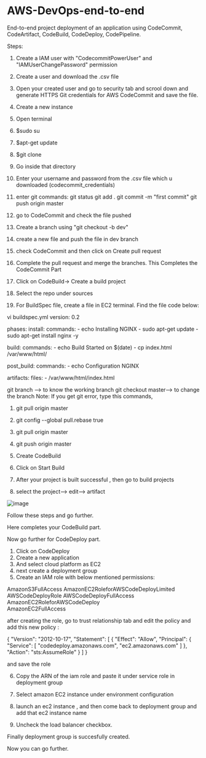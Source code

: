 # AWS-DevOps-end-to-end
End-to-end project deployment of an application using CodeCommit, CodeArtifact, CodeBuild, CodeDeploy, CodePipeline.

Steps:

1. Create a IAM user with "CodecommitPowerUser"  and "IAMUserChangePassword" permission
2. Create a user and download the .csv file
3. Open your created user and go to security tab and scrool down and generate HTTPS Git credentials for AWS CodeCommit and save the file.
4. Create a new instance 
5. Open terminal
6. $sudo su
7. $apt-get update
8. $git clone<url from CodeCommit repo>
9. Go inside that directory
10. Enter your username and password from the .csv file which u downloaded (codecommit_credentials)
11. enter git commands:
  git status
  git add .
  git commit -m "first commit"
  git push origin master
  12. go to CodeCommit and check the file pushed
  13. Create a branch using "git checkout -b dev"
  14. create a new file and push the file in dev branch
  15. check CodeCommit and then click on Create pull request
  16. Complete the pull request and merge the branches.
  This Completes the CodeCommit Part
  
  1. Click on CodeBuild-> Create a build project
  2. Select the repo under sources
  3. For BuildSpec file, create a file in EC2 terminal. Find the file code below:
  
 vi buildspec.yml
  version: 0.2

phases:
  install:
    commands:
      - echo Installing NGINX
      - sudo apt-get update
      - sudo apt-get install nginx -y

  build:
    commands:
      - echo Build Started on $(date)
      - cp index.html /var/www/html/

  post_build:
    commands:
      - echo Configuration NGINX

artifacts:
  files:
    - /var/www/html/index.html

  
  git branch --> to know the working branch
  git checkout master--> to change the branch
  Note: If you get git error, type this commands,
   1.  git pull origin master
   2.  git config --global pull.rebase true
   3.  git pull origin master
   4.  git push origin master
  
  4. Create CodeBuild
  5. Click on Start Build
  6. After your project is built successful , then go to build projects
  7. select the project--> edit--> artifact
  
  ![image](https://user-images.githubusercontent.com/48252581/224111172-d9cb60ac-5700-4632-9fa3-19649a519458.png)

  
Follow these steps and go further.
  
  
  Here completes your CodeBuild part.
  
  Now go further for CodeDeploy part.
  
  1. Click on CodeDeploy
  2. Create a new application
  3. And select cloud platform as EC2
  4. next create a deployment group
  5. Create an IAM role with below mentioned permissions:
  
 AmazonS3FullAccess	
AmazonEC2RoleforAWSCodeDeployLimited	
AWSCodeDeployRole
AWSCodeDeployFullAccess	
AmazonEC2RoleforAWSCodeDeploy	
AmazonEC2FullAccess
  
  after creating the role, go to trust relationship tab and edit the policy and add this new policy :
  
  {
  "Version": "2012-10-17",
  "Statement": [
    {
      "Effect": "Allow",
      "Principal": {
        "Service": [
          "codedeploy.amazonaws.com",
          "ec2.amazonaws.com"
        ]
      },
      "Action": "sts:AssumeRole"
    }
  ]
}
  
  and save the role
  
6. Copy the ARN of the iam role and paste it under service role in deployment group
  
7. Select amazon EC2 instance under environment configuration
8. launch an ec2 instance , and then come back to deployment group and add that ec2 instance name
  
 9. Uncheck the load balancer checkbox.
  
  Finally deployment group is succesfully created.
  
  Now you can go further.
  
  

  
  
  
